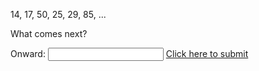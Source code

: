 14, 17, 50, 25, 29, 85, ... 

What comes next?

Onward: <input id='password' type='text'  />
<a href="https://MerrickMath.github.io/MerrickMath.github.io-CelebrateMath/p6.html" onclick="javascript:return validatePass()">  Click here to submit  </a>
<script>
function validatePass(){
    if(document.getElementById('password').value == '89'){
        return true;
    }else{
        alert('wrong password!!');
        return false;
    }
}
</script>
